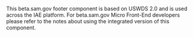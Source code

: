 This beta.sam.gov footer component is based on USWDS 2.0 and is used across the IAE platform. For beta.sam.gov Micro Front-End developers please refer to the notes about using the integrated version of this component.
